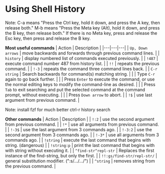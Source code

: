 # Using Shell History

Note: C-a means "Press the Ctrl key, hold it down, and press the A key,
then release both." M-b means "Press the Meta key (Alt), hold it down,
and press the B key, then release both." If there is no Meta key, press
and release the Esc key, then press and release the B key.

**Most useful commands**
| Action | Description |
|---|---|---|
| `Up, Down arrows` | move backwards and forwards through previous command lines. |
| `history` | display numbered list of commands executed previously. |
| `!487` | execute command number 487 from history list. |
| `!!` | repeats the previous command. |
| `!-3` | repeats the command three command lines back. |
| `C-r string` | Search backwards for command(s) matching string. |
|             | Type `C-r` again to go back further. |
|             | Press `Enter` to execute the command, or use the normal editing keys to modify the command-line as desired. |
|             | Press `Tab` to exit searching and put the selected command at the command prompt, without executing. |
|             | Press `Down arrow` to abort. |
| `!$` | use last argument from previous command. |

Note: install fzf for much better ctrl-r history search

**Other commands**
| Action | Description |
| `!:2` | use the second argument from previous command. |
| `!*` | use all arguments from previous command. |
| `!-3$` | use the last argument from 3 commands ago. |
| `!-3:2` | use the second argument from 3 commands ago. |
| `!-3*` | use all arguments from 3 commands ago. |
| `!string` | execute the last command that begins with string. (dangerous) |
| `!string:p` | print the last command that begins with with string without executing it. |
| `^find-str^repl-str`   | Replaces the first instance of the find-string, but only the first. | 
| `!!:gs/find-str/repl-str/` | general substitution modifier. (":s/…/…/") |
| `^string`   | removes string from the previous command. | 

